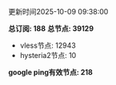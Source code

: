 更新时间2025-10-09 09:38:00

**总订阅: 188**
**总节点: 39129**
- vless节点: 12943
- hysteria2节点: 10

**google ping有效节点: 218**
